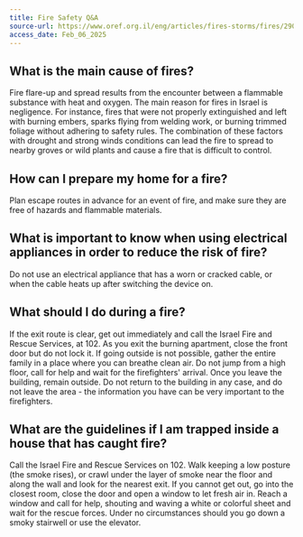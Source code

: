 ```yaml
---
title: Fire Safety Q&A
source-url: https://www.oref.org.il/eng/articles/fires-storms/fires/2904
access_date: Feb_06_2025
---
```


## What is the main cause of fires?

Fire flare-up and spread results from the encounter between a flammable substance with heat and oxygen. The main reason for fires in Israel is negligence. For instance, fires that were not properly extinguished and left with burning embers, sparks flying from welding work, or burning trimmed foliage without adhering to safety rules. The combination of these factors with drought and strong winds conditions can lead the fire to spread to nearby groves or wild plants and cause a fire that is difficult to control.

## How can I prepare my home for a fire?
Plan escape routes in advance for an event of fire, and make sure they are free of hazards and flammable materials.

## What is important to know when using electrical appliances in order to reduce the risk of fire?
Do not use an electrical appliance that has a worn or cracked cable, or when the cable heats up after switching the device on.

## What should I do during a fire?
If the exit route is clear, get out immediately and call the Israel Fire and Rescue Services, at 102. As you exit the burning apartment, close the front door but do not lock it. If going outside is not possible, gather the entire family in a place where you can breathe clean air. Do not jump from a high floor, call for help and wait for the firefighters' arrival. Once you leave the building, remain outside. Do not return to the building in any case, and do not leave the area - the information you have can be very important to the firefighters.

## What are the guidelines if I am trapped inside a house that has caught fire?
Call the Israel Fire and Rescue Services on 102. Walk keeping a low posture (the smoke rises), or crawl under the layer of smoke near the floor and along the wall and look for the nearest exit. If you cannot get out, go into the closest room, close the door and open a window to let fresh air in. Reach a window and call for help, shouting and waving a white or colorful sheet and wait for the rescue forces. Under no circumstances should you go down a smoky stairwell or use the elevator.